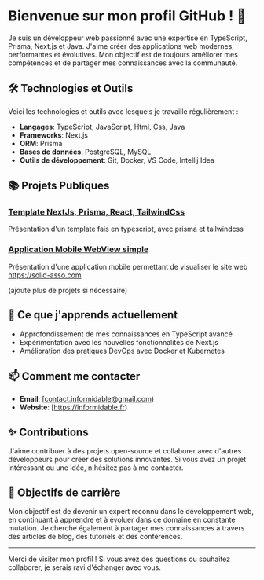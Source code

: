 # Bienvenue sur mon profil GitHub ! 👋

Je suis un développeur web passionné avec une expertise en TypeScript, Prisma, Next.js et Java. J'aime créer des applications web modernes, performantes et évolutives. Mon objectif est de toujours améliorer mes compétences et de partager mes connaissances avec la communauté.

## 🛠️ Technologies et Outils

Voici les technologies et outils avec lesquels je travaille régulièrement :

- **Langages**: TypeScript, JavaScript, Html, Css, Java
- **Frameworks**: Next.js
- **ORM**: Prisma
- **Bases de données**: PostgreSQL, MySQL
- **Outils de développement**: Git, Docker, VS Code, Intellij Idea

## 📚 Projets Publiques

### [Template NextJs, Prisma, React, TailwindCss](https://github.com/Informidable/Template-NextJs-Typescript-TailwindCss)
Présentation d'un template fais en typescript, avec prisma et tailwindcss

### [Application Mobile WebView simple](https://github.com/Informidable/Template-Webview-NextJs)
Présentation d'une application mobile permettant de visualiser le site web https://solid-asso.com

(ajoute plus de projets si nécessaire)

## 🌱 Ce que j'apprends actuellement

- Approfondissement de mes connaissances en TypeScript avancé
- Expérimentation avec les nouvelles fonctionnalités de Next.js
- Amélioration des pratiques DevOps avec Docker et Kubernetes

## 📫 Comment me contacter

- **Email**: [contact.informidable@gmail.com)
- **Website**: [https://informidable.fr)

## ✨ Contributions

J'aime contribuer à des projets open-source et collaborer avec d'autres développeurs pour créer des solutions innovantes. Si vous avez un projet intéressant ou une idée, n'hésitez pas à me contacter.

## 🎯 Objectifs de carrière

Mon objectif est de devenir un expert reconnu dans le développement web, en continuant à apprendre et à évoluer dans ce domaine en constante mutation. Je cherche également à partager mes connaissances à travers des articles de blog, des tutoriels et des conférences.

---

Merci de visiter mon profil ! Si vous avez des questions ou souhaitez collaborer, je serais ravi d'échanger avec vous.
